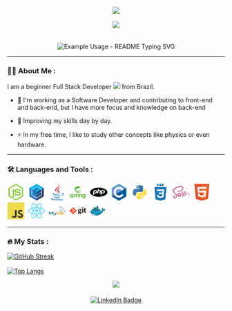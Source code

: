 <div id="header" align="center">
  <p align="center">
    <img src="https://readme-typing-svg.demolab.com/?lines=HEYOO!!&center=true&repeat=false&size=30&color=FA8072&duration=1000">
  </p>
  <img src="https://i.pinimg.com/originals/f0/f0/d9/f0f0d932d6e39c7af5aa305cbd8da735.gif" width="350"/>
  </br>
  </br>
  <p align="center">
    <img src="https://readme-typing-svg.demolab.com/?lines=I'm+Nicolas+Prado,+a+Junior+Developer;&center=true&repeat=false&size=18&color=FA8072&duration=2000" alt="Example Usage - README Typing SVG">
  </p>
</div>

---

### :man_technologist: About Me :
I am a beginner Full Stack Developer <img src="https://media.giphy.com/media/WUlplcMpOCEmTGBtBW/giphy.gif" width="30"> from Brazil.
- :telescope: I'm working as a Software Developer and contributing to front-end and back-end, but I have more focus and knowledge on back-end

- :seedling: Improving my skills day by day.

- :zap: In my free time, I like to study other concepts like physics or even hardware.

---

### :hammer_and_wrench: Languages and Tools :
<div>
  <img src="https://github.com/devicons/devicon/blob/master/icons/nodejs/nodejs-original.svg" title="Node.js" alt="Node.js" width="40" height="40"/>&nbsp;
  <img src="https://github.com/devicons/devicon/blob/master/icons/sequelize/sequelize-original.svg" title="Sequelize" alt="Sequelize" width="40" height="40"/>&nbsp;
  <img src="https://github.com/devicons/devicon/blob/master/icons/java/java-original.svg" title="Java" alt="Java" width="40" height="40"/>&nbsp;
  <img src="https://github.com/devicons/devicon/blob/master/icons/spring/spring-original-wordmark.svg" title="Spring" alt="Spring" width="40" height="40"/>&nbsp;
  <img src="https://github.com/devicons/devicon/blob/master/icons/php/php-plain.svg" title="Php" alt="Php" width="40" height="40"/>&nbsp;
  <img src="https://github.com/devicons/devicon/blob/master/icons/c/c-original.svg" title="C" alt="C" width="40" height="40"/>&nbsp;
  <img src="https://github.com/devicons/devicon/blob/master/icons/python/python-original.svg" title="Python" alt="Python" width="40" height="40"/>&nbsp;
  <img src="https://github.com/devicons/devicon/blob/master/icons/css3/css3-plain-wordmark.svg"  title="CSS3" alt="CSS" width="40" height="40"/>&nbsp;
  <img src="https://github.com/devicons/devicon/blob/master/icons/sass/sass-original.svg"  title="Sass" alt="Sass" width="40" height="40"/>&nbsp;
  <img src="https://github.com/devicons/devicon/blob/master/icons/html5/html5-original.svg" title="HTML5" alt="HTML" width="40" height="40"/>&nbsp;
  <img src="https://github.com/devicons/devicon/blob/master/icons/javascript/javascript-original.svg" title="JavaScript" alt="JavaScript" width="40" height="40"/>&nbsp;
  <img src="https://github.com/devicons/devicon/blob/master/icons/react/react-original.svg" title="React.js" **alt="React.js" width="40" height="40"/>&nbsp;
  <img src="https://github.com/devicons/devicon/blob/master/icons/mysql/mysql-original-wordmark.svg" title="MySQL"  alt="MySQL" width="40" height="40"/>&nbsp;
  <img src="https://github.com/devicons/devicon/blob/master/icons/git/git-original-wordmark.svg" title="Git" **alt="Git" width="40" height="40"/>
  <img src="https://github.com/devicons/devicon/blob/master/icons/docker/docker-original.svg" title="Docker" alt="Docker" width="40" height="40"/>&nbsp;
</div>

---

### :fire: My Stats :
[![GitHub Streak](http://github-readme-streak-stats.herokuapp.com?user=Nicolas-Prado&theme=dark&background=000000)](https://git.io/streak-stats)
<br>
<br>
[![Top Langs](https://github-readme-stats.vercel.app/api/top-langs/?username=Nicolas-Prado&layout=compact&theme=vision-friendly-dark)](https://github.com/anuraghazra/github-readme-stats)

<div id="footer" align="center">
  <img src="https://media.tenor.com/a6pDrWf6gJgAAAAd/pixel-city-art.gif" width="350" class="rounded-lg"/>
</div>

<br>

<div id="badges" align="center">
  <a href="https://www.linkedin.com/in/nicolas-almeida-prado/">
    <img src="https://img.shields.io/badge/LinkedIn-blue?style=for-the-badge&logo=linkedin&logoColor=white" alt="LinkedIn Badge"/>
  </a>
</div>
